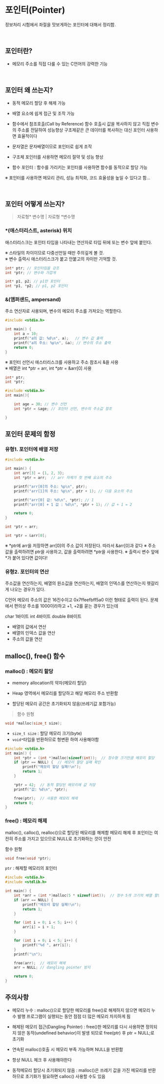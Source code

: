 # 포인터(Pointer)

정보처리 시험에서 좌절을 맛보게하는 포인터에 대해서 정리함. 

<br>

## 포인터란?

* 메모리 주소를 직접 다룰 수 있는 C언어의 강력한 기능

<br>

## 포인터 왜 쓰는지? 

* 동적 메모리 할당 후 해제 가능
* 배열 요소에 쉽게 접근 및 조작 가능 
* 함수에서 참조호출(Call by Reference)
함수 호출시 값을 복사하지 않고 직접 변수의 주소를 전달하여 성능향상 
구초제같은 큰 데이터를 복사하는 대신 포인터 사용하면 효율적이다 

* 문자열은 문자배열이므로 포인터로 쉽게 조작
* 구조체 포인터를 사용하면 메모리 절약 및 성능 향상 
* 함수 포인터 : 함수를 가리키는 포인터를 사용하면 함수를 동적으로 할당 가능 


※ 포인터를 사용하면 메모리 관리, 성능 최적화, 코드 효율성을 높일 수 있다고 함...

<br>


## 포인터 어떻게 쓰는지?

> 자료형* 변수명 | 자료형 *변수명 

### *(애스터리스트, asterisk) 위치 

애스터리스크는 포인터 타입을 나타내는 연산자로 타입 뒤에 또는 변수 앞에 붙인다. 


※ 스타일의 차이이므로 다중선언일 때만 주의깊게 볼 것.    
※ 변수 출력시 애스터리스크가 붙고 안붙고의 차이만 기억할 것.

``` c
int* ptr; // 포인터임을 강조 
int *ptr; // 변수와 가깝게 

int* p1, p2; // p1만 포인터
int *p1, *p2; // p1, p2 포인터 
```

### &(앰퍼샌드, ampersand)

주소 연산자로 사용되며, 변수의 메모리 주소를 가져오는 역할한다.

``` c 
#include <stdio.h>

int main() {
    int a = 10;
    printf("a의 값: %d\n", a);   // 변수 값 출력
    printf("a의 주소: %p\n", &a); // 변수의 주소 출력
    return 0;
}

```
※ 포인터 선언시 애스터리스크를 사용하고 주소 참조시 &을 사용   
※ 배열은 int *ptr = arr, int *ptr = &arr[0] 사용    





``` c
int* ptr;
int *ptr;
```
``` c 
#include <stdio.h>
int main(){

    int age = 30; // 변수 선언
    int *ptr = &age; // 포인터 선언, 변수의 주소값 참조

}
```



## 포인터 문제의 함정 

### 유형1. 포인터에 배열 저장 

``` c
#include <stdio.h>

int main() {
    int arr[3] = {1, 2, 3};
    int *ptr = arr;  // arr 자체가 첫 번째 요소의 주소

    printf("arr[0]의 주소: %p\n", ptr);
    printf("arr[1]의 주소: %p\n", ptr + 1); // 다음 요소의 주소

    printf("arr[0] 값: %d\n", *ptr); // 1
    printf("arr[0] + 1 값 : %d\n", *ptr + 1); // 값 + 1 = 2

    return 0;
}

```
``` c
int *ptr = arr;
```
``` c
int *ptr = &arr[0];
```

※ *ptr에 arr을 저장하면 arr[0]의 주소 값이 저장된다. 따라서 &arr[0]과 같다 
※ 주소 값을 출력하려면 ptr을 사용하고, 값을 출력하려면 *ptr을 사용한다.
※ 출력시 변수 앞에 *가 붙어 있다면 값이다!



### 유형2. 포인터의 연산 

주소값을 연산하는지, 배열의 원소값을 연산하는지, 배열의 인덱스를 연산하는지 
헷갈리게 나오는 경우가 있다. 


C언어 메모리 주소의 값은 16진수이고 0x7ffeefbff5a0 이런 형태로 출력이 된다. 
문제에서 편의상 주소를 1000이라하고 +1, +2를 묻는 경우가 있는데 

char 1바이트
int 4바이트
double 8바이트 









* 배열의 값에서 연산
* 배열의 인덱스 값을 연산
* 주소의 값을 연산 









## malloc(), free() 함수 

### malloc() : 메모리 할당 

* memory allocation의 약자(메모리 할당)

* Heap 영역에서 메모리를 할당하고 해당 메모리 주소 반환함
* 할당된 메모리 공간은 초기화되지 않음(쓰레기값 포함가능)

> 함수 원형

``` c 
void *malloc(size_t size);
```
* `size_t size` : 할당 메모리 크기(byte)
* `void*`타입을 반환하므로 형변환 하여 사용해야함

``` c
#include <stdio.h>
int main() {
    int *ptr = (int *)malloc(sizeof(int));  // 정수형 크기만큼 메모리 할당
    if (ptr == NULL) {  // 메모리 할당 실패 확인
        printf("메모리 할당 실패!\n");
        return 1;
    }

    *ptr = 42;  // 동적 할당된 메모리에 값 저장
    printf("값: %d\n", *ptr);

    free(ptr);  // 사용한 메모리 해제
    return 0;
}

```



### free() : 메모리 해제 

malloc(), calloc(), realloc()으로 할당된 메모리를 해제함 
메모리 해제 후 포인터는 여전히 주소를 가지고 있으므로 NULL로 초기화하는 것이 안전 

함수 원형 
``` c
void free(void *ptr);
```
`ptr` : 해제할 메모리의 포인터 


``` c
#include <stdio.h>
#include <stdlib.h>

int main() {
    int *arr = (int *)malloc(5 * sizeof(int));  // 정수 5개 크기의 배열 할당
    if (arr == NULL) {
        printf("메모리 할당 실패!\n");
        return 1;
    }

    for (int i = 0; i < 5; i++) {
        arr[i] = i + 1;
    }

    for (int i = 0; i < 5; i++) {
        printf("%d ", arr[i]);
    }
    printf("\n");

    free(arr);  // 메모리 해제
    arr = NULL; // dangling pointer 방지

    return 0;
}

```


## 주의사항 

* 메모리 누수 : malloc()으로 할당한 메모리를 free()로 해제하지 않으면 메모리 누수 발행 
프로그램이 실행되는 동안 점점 더 많은 메모리 차지하게 됨 

* 해제된 메모리 접근(Dangling Pointer) : free()한 메모리를 다시 사용하면 
정의되지 않은 동작(undefined behavior)이 발생 되므로 free(ptr) 후 ptr = NULL;로 초기화 

* 연속된 malloc()호출 시 메모리 부족 가능하며 NULL을 반환함 
* 항상 NULL 체크 후 사용해야한다 
* 동적메모리 할당시 초기화되지 않음 : malloc()은 쓰레기 값을 가진 메모리를 반환하므로 초기화가 필요하면
calloc() 사용할 수도 있음 




